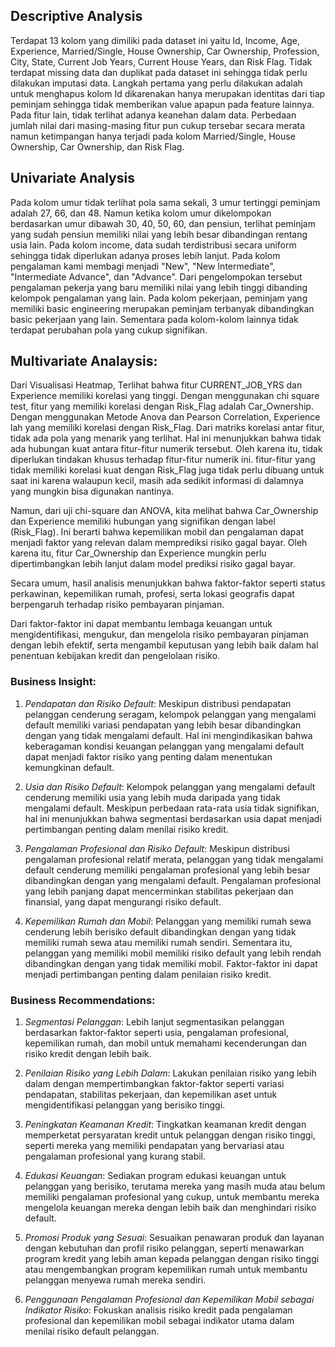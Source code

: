 ## Descriptive Analysis
Terdapat 13 kolom yang dimiliki pada dataset ini yaitu Id, Income, Age, Experience, Married/Single, House Ownership, Car Ownership, Profession, City, State, Current Job Years, Current House Years, dan Risk Flag. Tidak terdapat missing data dan duplikat pada dataset ini sehingga tidak perlu dilakukan imputasi data.
Langkah pertama yang perlu dilakukan adalah untuk menghapus kolom Id dikarenakan hanya merupakan identitas dari tiap peminjam sehingga tidak memberikan value apapun pada feature lainnya. Pada fitur lain, tidak terlihat adanya keanehan dalam data. Perbedaan jumlah nilai dari masing-masing fitur pun cukup tersebar secara merata namun ketimpangan hanya terjadi pada kolom Married/Single, House Ownership, Car Ownership, dan Risk Flag.

## Univariate Analysis
Pada kolom umur tidak terlihat pola sama sekali, 3 umur tertinggi peminjam adalah 27, 66, dan 48. Namun ketika kolom umur dikelompokan berdasarkan umur dibawah 30, 40, 50, 60, dan pensiun, terlihat peminjam yang sudah pensiun memiliki nilai yang lebih besar dibandingan rentang usia lain.
Pada kolom income, data sudah terdistribusi secara uniform sehingga tidak diperlukan adanya proses lebih lanjut. Pada kolom pengalaman kami membagi menjadi "New", "New Intermediate", "Intermediate Advance", dan "Advance". Dari pengelompokan tersebut pengalaman pekerja yang baru memiliki nilai yang lebih tinggi dibanding kelompok pengalaman yang lain. Pada kolom pekerjaan, peminjam yang memiliki basic engineering merupakan peminjam terbanyak dibandingkan basic pekerjaan yang lain. Sementara pada kolom-kolom lainnya tidak terdapat perubahan pola yang cukup signifikan.

## Multivariate Analaysis:
Dari Visualisasi Heatmap, Terlihat bahwa fitur CURRENT_JOB_YRS dan Experience memiliki korelasi yang tinggi.
Dengan menggunakan chi square test, fitur yang memiliki korelasi dengan Risk_Flag adalah Car_Ownership.
Dengan menggunakan Metode Anova dan Pearson Correlation, Experience lah yang memiliki korelasi dengan Risk_Flag.
Dari matriks korelasi antar fitur, tidak ada pola yang menarik yang terlihat. Hal ini menunjukkan bahwa tidak ada hubungan kuat antara fitur-fitur numerik tersebut. Oleh karena itu, tidak diperlukan tindakan khusus terhadap fitur-fitur numerik ini. fitur-fitur yang tidak memiliki korelasi kuat dengan Risk_Flag juga tidak perlu dibuang untuk saat ini karena walaupun kecil, masih ada sedikit informasi di dalamnya yang mungkin bisa digunakan nantinya.

Namun, dari uji chi-square dan ANOVA, kita melihat bahwa Car_Ownership dan Experience memiliki hubungan yang signifikan dengan label (Risk_Flag). Ini berarti bahwa kepemilikan mobil dan pengalaman dapat menjadi faktor yang relevan dalam memprediksi risiko gagal bayar. Oleh karena itu, fitur Car_Ownership dan Experience mungkin perlu dipertimbangkan lebih lanjut dalam model prediksi risiko gagal bayar.

Secara umum, hasil analisis menunjukkan bahwa faktor-faktor seperti status perkawinan, kepemilikan rumah, profesi, serta lokasi geografis dapat berpengaruh terhadap risiko pembayaran pinjaman.

Dari faktor-faktor ini dapat membantu lembaga keuangan untuk mengidentifikasi, mengukur, dan mengelola risiko pembayaran pinjaman dengan lebih efektif, serta mengambil keputusan yang lebih baik dalam hal penentuan kebijakan kredit dan pengelolaan risiko.

### Business Insight:
1. *Pendapatan dan Risiko Default*: Meskipun distribusi pendapatan pelanggan cenderung seragam, kelompok pelanggan yang mengalami default memiliki variasi pendapatan yang lebih besar dibandingkan dengan yang tidak mengalami default. Hal ini mengindikasikan bahwa keberagaman kondisi keuangan pelanggan yang mengalami default dapat menjadi faktor risiko yang penting dalam menentukan kemungkinan default.

2. *Usia dan Risiko Default*: Kelompok pelanggan yang mengalami default cenderung memiliki usia yang lebih muda daripada yang tidak mengalami default. Meskipun perbedaan rata-rata usia tidak signifikan, hal ini menunjukkan bahwa segmentasi berdasarkan usia dapat menjadi pertimbangan penting dalam menilai risiko kredit.

3. *Pengalaman Profesional dan Risiko Default*: Meskipun distribusi pengalaman profesional relatif merata, pelanggan yang tidak mengalami default cenderung memiliki pengalaman profesional yang lebih besar dibandingkan dengan yang mengalami default. Pengalaman profesional yang lebih panjang dapat mencerminkan stabilitas pekerjaan dan finansial, yang dapat mengurangi risiko default.

4. *Kepemilikan Rumah dan Mobil*: Pelanggan yang memiliki rumah sewa cenderung lebih berisiko default dibandingkan dengan yang tidak memiliki rumah sewa atau memiliki rumah sendiri. Sementara itu, pelanggan yang memiliki mobil memiliki risiko default yang lebih rendah dibandingkan dengan yang tidak memiliki mobil. Faktor-faktor ini dapat menjadi pertimbangan penting dalam penilaian risiko kredit.

### Business Recommendations:

1. *Segmentasi Pelanggan*: Lebih lanjut segmentasikan pelanggan berdasarkan faktor-faktor seperti usia, pengalaman profesional, kepemilikan rumah, dan mobil untuk memahami kecenderungan dan risiko kredit dengan lebih baik.

2. *Penilaian Risiko yang Lebih Dalam*: Lakukan penilaian risiko yang lebih dalam dengan mempertimbangkan faktor-faktor seperti variasi pendapatan, stabilitas pekerjaan, dan kepemilikan aset untuk mengidentifikasi pelanggan yang berisiko tinggi.

3. *Peningkatan Keamanan Kredit*: Tingkatkan keamanan kredit dengan memperketat persyaratan kredit untuk pelanggan dengan risiko tinggi, seperti mereka yang memiliki pendapatan yang bervariasi atau pengalaman profesional yang kurang stabil.

4. *Edukasi Keuangan*: Sediakan program edukasi keuangan untuk pelanggan yang berisiko, terutama mereka yang masih muda atau belum memiliki pengalaman profesional yang cukup, untuk membantu mereka mengelola keuangan mereka dengan lebih baik dan menghindari risiko default.

5. *Promosi Produk yang Sesuai*: Sesuaikan penawaran produk dan layanan dengan kebutuhan dan profil risiko pelanggan, seperti menawarkan program kredit yang lebih aman kepada pelanggan dengan risiko tinggi atau mengembangkan program kepemilikan rumah untuk membantu pelanggan menyewa rumah mereka sendiri.

6. *Penggunaan Pengalaman Profesional dan Kepemilikan Mobil sebagai Indikator Risiko*: Fokuskan analisis risiko kredit pada pengalaman profesional dan kepemilikan mobil sebagai indikator utama dalam menilai risiko default pelanggan.